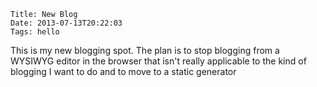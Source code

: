     Title: New Blog
    Date: 2013-07-13T20:22:03
    Tags: hello

This is my new blogging spot. The plan is to stop blogging from a WYSIWYG editor in the browser that isn't really applicable to the kind of blogging I want to do and to move to a static generator

